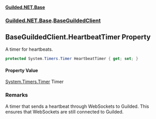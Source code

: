 
#### [Guilded.NET.Base](Guilded_NET_Base 'Guilded_NET_Base')
### [Guilded.NET.Base](Guilded_NET_Base#Guilded_NET_Base 'Guilded.NET.Base').[BaseGuildedClient](BaseGuildedClient 'Guilded.NET.Base.BaseGuildedClient')
## BaseGuildedClient.HeartbeatTimer Property
A timer for heartbeats.  
```csharp
protected System.Timers.Timer HeartbeatTimer { get; set; }
```

#### Property Value
[System.Timers.Timer](https://docs.microsoft.com/en-us/dotnet/api/System.Timers.Timer 'System.Timers.Timer')
Timer
### Remarks
A timer that sends a heartbeat through WebSockets to Guilded. This ensures that WebSockets are still connected to Guilded.

